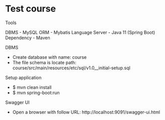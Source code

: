 # Test course

Tools

DBMS            - MySQL
ORM             - Mybatis
Language Server - Java 11 (Spring Boot)
Dependency      - Maven

DBMS

- Create database with name: course
- The file schema is locate path: course/src/main/resources/etc/sql/v1.0__initial-setup.sql

Setup application
- $ mvn clean install
- $ mvn spring-boot:run

Swagger UI

- Open a browser with follow URL: http://localhost:9091/swagger-ui.html